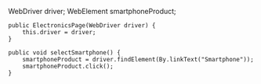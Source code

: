  WebDriver driver;
    WebElement smartphoneProduct;

    public ElectronicsPage(WebDriver driver) {
        this.driver = driver;
    }

    public void selectSmartphone() {
        smartphoneProduct = driver.findElement(By.linkText("Smartphone"));
        smartphoneProduct.click();
    }
